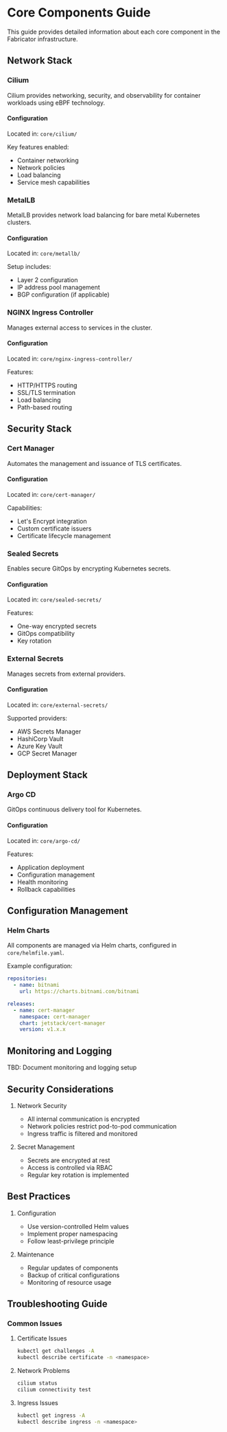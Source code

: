 # Core Components Guide

This guide provides detailed information about each core component in the Fabricator infrastructure.

## Network Stack

### Cilium

Cilium provides networking, security, and observability for container workloads using eBPF technology.

#### Configuration
Located in: `core/cilium/`

Key features enabled:
- Container networking
- Network policies
- Load balancing
- Service mesh capabilities

### MetalLB

MetalLB provides network load balancing for bare metal Kubernetes clusters.

#### Configuration
Located in: `core/metallb/`

Setup includes:
- Layer 2 configuration
- IP address pool management
- BGP configuration (if applicable)

### NGINX Ingress Controller

Manages external access to services in the cluster.

#### Configuration
Located in: `core/nginx-ingress-controller/`

Features:
- HTTP/HTTPS routing
- SSL/TLS termination
- Load balancing
- Path-based routing

## Security Stack

### Cert Manager

Automates the management and issuance of TLS certificates.

#### Configuration
Located in: `core/cert-manager/`

Capabilities:
- Let's Encrypt integration
- Custom certificate issuers
- Certificate lifecycle management

### Sealed Secrets

Enables secure GitOps by encrypting Kubernetes secrets.

#### Configuration
Located in: `core/sealed-secrets/`

Features:
- One-way encrypted secrets
- GitOps compatibility
- Key rotation

### External Secrets

Manages secrets from external providers.

#### Configuration
Located in: `core/external-secrets/`

Supported providers:
- AWS Secrets Manager
- HashiCorp Vault
- Azure Key Vault
- GCP Secret Manager

## Deployment Stack

### Argo CD

GitOps continuous delivery tool for Kubernetes.

#### Configuration
Located in: `core/argo-cd/`

Features:
- Application deployment
- Configuration management
- Health monitoring
- Rollback capabilities

## Configuration Management

### Helm Charts

All components are managed via Helm charts, configured in `core/helmfile.yaml`.

Example configuration:
```yaml
repositories:
  - name: bitnami
    url: https://charts.bitnami.com/bitnami

releases:
  - name: cert-manager
    namespace: cert-manager
    chart: jetstack/cert-manager
    version: v1.x.x
```

## Monitoring and Logging

TBD: Document monitoring and logging setup

## Security Considerations

1. Network Security
   - All internal communication is encrypted
   - Network policies restrict pod-to-pod communication
   - Ingress traffic is filtered and monitored

2. Secret Management
   - Secrets are encrypted at rest
   - Access is controlled via RBAC
   - Regular key rotation is implemented

## Best Practices

1. Configuration
   - Use version-controlled Helm values
   - Implement proper namespacing
   - Follow least-privilege principle

2. Maintenance
   - Regular updates of components
   - Backup of critical configurations
   - Monitoring of resource usage

## Troubleshooting Guide

### Common Issues

1. Certificate Issues
   ```bash
   kubectl get challenges -A
   kubectl describe certificate -n <namespace>
   ```

2. Network Problems
   ```bash
   cilium status
   cilium connectivity test
   ```

3. Ingress Issues
   ```bash
   kubectl get ingress -A
   kubectl describe ingress -n <namespace>
   ``` 